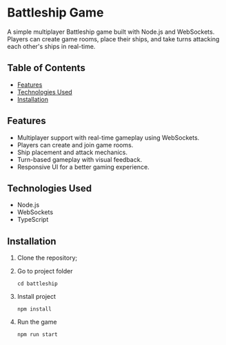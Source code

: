 # Battleship Game

A simple multiplayer Battleship game built with Node.js and WebSockets. Players can create game rooms, place their ships, and take turns attacking each other's ships in real-time.

## Table of Contents

- [Features](#features)
- [Technologies Used](#technologies-used)
- [Installation](#installation)

## Features

- Multiplayer support with real-time gameplay using WebSockets.
- Players can create and join game rooms.
- Ship placement and attack mechanics.
- Turn-based gameplay with visual feedback.
- Responsive UI for a better gaming experience.

## Technologies Used

- Node.js
- WebSockets
- TypeScript

## Installation

1.  Clone the repository;
2.  Go to project folder

    ```
    cd battleship
    ```

3.  Install project

    ```
    npm install

    ```

4.  Run the game

    ```
    npm run start

    ```

